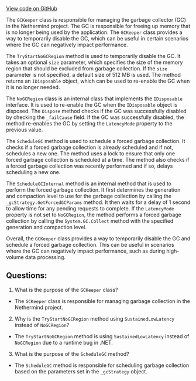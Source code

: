 [View code on GitHub](https://github.com/NethermindEth/nethermind/src/Nethermind/Nethermind.Merge.Plugin/GC/GCKeeper.cs)

The `GCKeeper` class is responsible for managing the garbage collector (GC) in the Nethermind project. The GC is responsible for freeing up memory that is no longer being used by the application. The `GCKeeper` class provides a way to temporarily disable the GC, which can be useful in certain scenarios where the GC can negatively impact performance.

The `TryStartNoGCRegion` method is used to temporarily disable the GC. It takes an optional `size` parameter, which specifies the size of the memory region that should be excluded from garbage collection. If the `size` parameter is not specified, a default size of 512 MB is used. The method returns an `IDisposable` object, which can be used to re-enable the GC when it is no longer needed.

The `NoGCRegion` class is an internal class that implements the `IDisposable` interface. It is used to re-enable the GC when the `IDisposable` object is disposed. The `Dispose` method checks if the GC was successfully disabled by checking the `_failCause` field. If the GC was successfully disabled, the method re-enables the GC by setting the `LatencyMode` property to the previous value.

The `ScheduleGC` method is used to schedule a forced garbage collection. It checks if a forced garbage collection is already scheduled and if not, schedules a new one. The method uses a lock to ensure that only one forced garbage collection is scheduled at a time. The method also checks if a forced garbage collection was recently performed and if so, delays scheduling a new one.

The `ScheduleGCInternal` method is an internal method that is used to perform the forced garbage collection. It first determines the generation and compaction level to use for the garbage collection by calling the `_gcStrategy.GetForcedGCParams` method. It then waits for a delay of 1 second to allow time for any pending requests to complete. If the `LatencyMode` property is not set to `NoGCRegion`, the method performs a forced garbage collection by calling the `System.GC.Collect` method with the specified generation and compaction level.

Overall, the `GCKeeper` class provides a way to temporarily disable the GC and schedule a forced garbage collection. This can be useful in scenarios where the GC can negatively impact performance, such as during high-volume data processing.
## Questions: 
 1. What is the purpose of the `GCKeeper` class?
- The `GCKeeper` class is responsible for managing garbage collection in the Nethermind project.

2. Why is the `TryStartNoGCRegion` method using `SustainedLowLatency` instead of `NoGCRegion`?
- The `TryStartNoGCRegion` method is using `SustainedLowLatency` instead of `NoGCRegion` due to a runtime bug in .NET.

3. What is the purpose of the `ScheduleGC` method?
- The `ScheduleGC` method is responsible for scheduling garbage collection based on the parameters set in the `_gcStrategy` object.